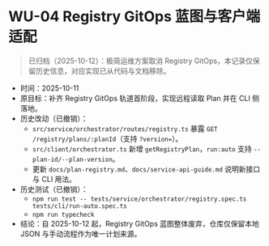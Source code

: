 # WU-04 Registry GitOps 蓝图与客户端适配

> 已归档（2025-10-12）：极简运维方案取消 Registry GitOps，本记录仅保留历史信息，对应实现已从代码与文档移除。

- 时间：2025-10-11
- 原目标：补齐 Registry GitOps 轨道首阶段，实现远程读取 Plan 并在 CLI 侧落地。
- 历史改动（已撤销）：
  - `src/service/orchestrator/routes/registry.ts` 暴露 `GET /registry/plans/:planId`（支持 `?version=`）。
  - `src/client/orchestrator.ts` 新增 `getRegistryPlan`，`run:auto` 支持 `--plan-id/--plan-version`。
  - 更新 `docs/plan-registry.md`、`docs/service-api-guide.md` 说明新接口与 CLI 用法。
- 历史测试（已撤销）：
  - `npm run test -- tests/service/orchestrator/registry.spec.ts tests/cli/run-auto.spec.ts`
  - `npm run typecheck`
- 结论：自 2025-10-12 起，Registry GitOps 蓝图整体废弃，仓库仅保留本地 JSON 与手动流程作为唯一计划来源。
